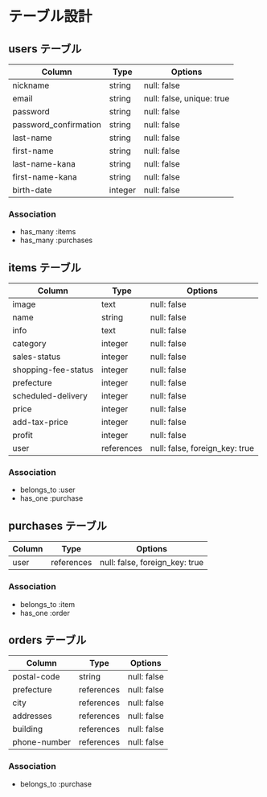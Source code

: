# テーブル設計

## users テーブル

| Column                | Type    | Options                   |
| --------------------- | ------- | ------------------------- |
| nickname              | string  | null: false               |
| email                 | string  | null: false, unique: true |
| password              | string  | null: false               |
| password_confirmation | string  | null: false               |
| last-name             | string  | null: false               |
| first-name            | string  | null: false               |
| last-name-kana        | string  | null: false               |
| first-name-kana       | string  | null: false               |
| birth-date            | integer | null: false               |

### Association

- has_many :items
- has_many :purchases

## items テーブル

| Column               | Type       | Options                        |
| ---------------------| ---------- | ------------------------------ |
| image                | text       | null: false                    |
| name                 | string     | null: false                    |
| info                 | text       | null: false                    |
| category             | integer    | null: false                    |
| sales-status         | integer    | null: false                    |
| shopping-fee-status  | integer    | null: false                    |
| prefecture           | integer    | null: false                    |
| scheduled-delivery   | integer    | null: false                    |
| price                | integer    | null: false                    |
| add-tax-price        | integer    | null: false                    |
| profit               | integer    | null: false                    |
| user                 | references | null: false, foreign_key: true |


### Association

- belongs_to :user
- has_one    :purchase

## purchases テーブル

| Column | Type       | Options                        |
| ------ | ---------- | ------------------------------ |
| user   | references | null: false, foreign_key: true |

### Association

- belongs_to :item
- has_one    :order

## orders テーブル

| Column         | Type       | Options     |
| -------------- | ---------- | ----------- |
| postal-code    | string     | null: false |
| prefecture     | references | null: false |
| city           | references | null: false |
| addresses      | references | null: false |
| building       | references | null: false |
| phone-number   | references | null: false |

### Association

- belongs_to :purchase
